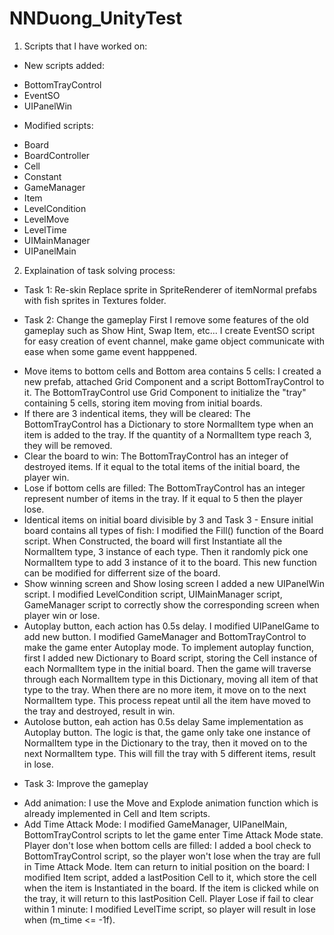 # NNDuong_UnityTest

1. Scripts that I have worked on:
   
- New scripts added:
+ BottomTrayControl
+ EventSO
+ UIPanelWin
  
- Modified scripts:
+ Board
+ BoardController
+ Cell
+ Constant
+ GameManager
+ Item
+ LevelCondition
+ LevelMove
+ LevelTime
+ UIMainManager
+ UIPanelMain

2. Explaination of task solving process:
   
- Task 1: Re-skin
  Replace sprite in SpriteRenderer of itemNormal prefabs with fish sprites in Textures folder.
  
- Task 2: Change the gameplay
  First I remove some features of the old gameplay such as Show Hint, Swap Item, etc...
  I create EventSO script for easy creation of event channel, make game object communicate with ease when some game event happpened.
+ Move items to bottom cells and Bottom area contains 5 cells:
  I created a new prefab, attached Grid Component and a script BottomTrayControl to it. The BottomTrayControl use Grid Component to initialize the "tray" containing 5 cells, storing item moving from initial boards.
+ If there are 3 indentical items, they will be cleared:
  The BottomTrayControl has a Dictionary to store NormalItem type when an item is added to the tray. If the quantity of a NormalItem type reach 3, they will be removed.
+ Clear the board to win:
  The BottomTrayControl has an integer of destroyed items. If it equal to the total items of the initial board, the player win.
+ Lose if bottom cells are filled:
  The BottomTrayControl has an integer represent number of items in the tray. If it equal to 5 then the player lose.
+ Identical items on initial board divisible by 3 and Task 3 - Ensure initial board contains all types of fish:
  I modified the Fill() function of the Board script. When Constructed, the board will first Instantiate all the NormalItem type, 3 instance of each type. Then it randomly pick one NormalItem type to add 3 instance of it to the board. This new function can be modified for differrent size of the board.
+ Show winning screen and Show losing screen
  I added a new UIPanelWin script. I modified LevelCondition script, UIMainManager script, GameManager script to correctly show the corresponding screen when player win or lose.
+ Autoplay button, each action has 0.5s delay.
  I modified UIPanelGame to add new button. I modified GameManager and BottomTrayControl to make the game enter Autoplay mode. To implement autoplay function, first I added new Dictionary to Board script, storing the Cell instance of each NormalItem type in the initial board. Then the game will traverse through each NormalItem type in this Dictionary, moving all item of that type to the tray. When there are no more item, it move on to the next NormalItem type. This process repeat until all the item have moved to the tray and destroyed, result in win.
+ Autolose button, eah action has 0.5s delay
  Same implementation as Autoplay button. The logic is that, the game only take one instance of NormalItem type in the Dictionary to the tray, then it moved on to the next NormalItem type. This will fill the tray with 5 different items, result in lose.

- Task 3: Improve the gameplay
+ Add animation:
  I use the Move and Explode animation function which is already implemented in Cell and Item scripts.
+ Add Time Attack Mode:
  I modified GameManager, UIPanelMain, BottomTrayControl scripts to let the game enter Time Attack Mode state.
  Player don't lose when bottom cells are filled: I added a bool check to BottomTrayControl script, so the player won't lose when the tray are full in Time Attack Mode.
  Item can return to initial position on the board: I modified Item script, added a lastPosition Cell to it, which store the cell when the item is Instantiated in the board. If the item is clicked while on the tray, it will return to this lastPosition Cell.
  Player Lose if fail to clear within 1 minute: I modified LevelTime script, so player will result in lose when (m_time <= -1f).



  
